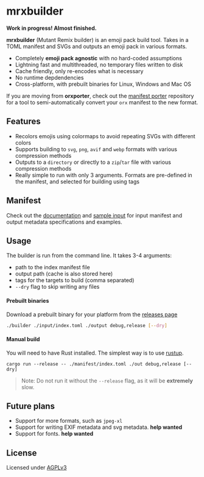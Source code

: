 # mrxbuilder

**Work in progress! Almost finished.**

**mrxbuilder** (Mutant Remix builder) is an emoji pack build tool. Takes in a TOML manifest and SVGs and outputs an emoji pack in various formats.

- Completely **emoji pack agnostic** with no hard-coded assumptions
- Lightning fast and multithreaded, no temporary files written to disk
- Cache friendly, only re-encodes what is necessary
- No runtime depdendencies
- Cross-platform, with prebuilt binaries for Linux, Windows and Mac OS

If you are moving from **orxporter**, check out the [manifest porter](https://github.com/mutant-remix/manifest-porter) repository for a tool to semi-automatically convert your `orx` manifest to the new format.

## Features
- Recolors emojis using colormaps to avoid repeating SVGs with different colors
- Supports building to `svg`, `png`, `avif` and `webp` formats with various compression methods
- Outputs to a `directory` or directly to a `zip`/`tar` file with various compression methods
- Really simple to run with only 3 arguments. Formats are pre-defined in the manifest, and selected for building using tags

## Manifest
Check out the [documentation](./docs) and [sample input](./sample-input) for input manifest and output metadata specifications and examples.

## Usage
The builder is run from the command line. It takes 3-4 arguments:
- path to the index manifest file
- output path (cache is also stored here)
- tags for the targets to build (comma separated)
- `--dry` flag to skip writing any files

#### Prebuilt binaries
Download a prebuilt binary for your platform from the [releases page](https://github.com/mutant-remix/mrxbuilder/releases)

```bash
./builder ./input/index.toml ./output debug,release [--dry]
```

#### Manual build
You will need to have Rust installed. The simplest way is to use [rustup](https://rustup.rs/).

```
cargo run --release -- ./manifest/index.toml ./out debug,release [--dry]
```

> Note: Do not run it without the `--release` flag, as it will be **extremely** slow.

## Future plans
- Support for more formats, such as `jpeg-xl`
- Support for writing EXIF metadata and svg metadata. **help wanted**
- Support for fonts. **help wanted**

## License
Licensed under [AGPLv3](./LICENSE)
